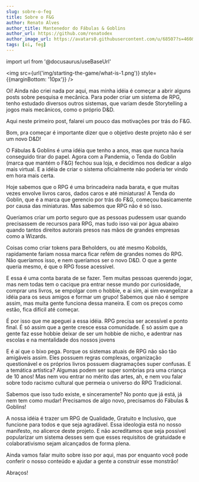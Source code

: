 ```yaml
---
slug: sobre-o-feg
title: Sobre o F&G
author: Renato Alves
author_title: Mantenedor do Fábulas & Goblins
author_url: https://github.com/renatodex
author_image_url: https://avatars0.githubusercontent.com/u/68507?s=460&u=95d10c53f35b998aaba7879177886ff03d7f357b&v=4
tags: [oi, feg]
---
```

import url from '@docusaurus/useBaseUrl'

<img src={url('img/starting-the-game/what-is-1.png')} style={{marginBottom: '10px'}} />

Oi! Ainda não criei nada por aqui, mas minha idéia é começar a abrir alguns posts sobre pesquisa e mecânica.
Para poder criar um sistema de RPG, tenho estudado diversos outros sistemas, que variam desde Storytelling a jogos mais mecânicos, como o próprio D&D.

Aqui neste primeiro post, falarei um pouco das motivações por trás do F&G.

<!--truncate-->

Bom, pra começar é importante dizer que o objetivo deste projeto não é ser um novo D&D!

O Fábulas & Goblins é uma idéia que tenho a anos, mas que nunca havia conseguido tirar do papel. Agora com a Pandemia, o Tenda do Goblin (marca que mantém o F&G) fechou sua loja, e decidimos nos dedicar a algo mais virtual. E a idéia de criar o sistema oficialmente não poderia ter vindo em hora mais certa.

Hoje sabemos que o RPG é uma brincadeira nada barata, e que muitas vezes envolve livros caros, dados caros e até miniaturas!
A Tenda do Goblin, que é a marca que gerencio por trás do F&G, começou basicamente por causa das miniaturas. Mas sabemos que RPG não é só isso.

Queríamos criar um porto seguro que as pessoas pudessem usar quando precisassem de recursos para RPG, mas tudo isso vai por àgua abaixo quando tantos direitos autorais presos nas mãos de grandes empresas como a Wizards.

Coisas como criar tokens para Beholders, ou até mesmo Kobolds, rapidamente fariam nossa marca ficar refém de grandes nomes do RPG. Não queríamos isso, e nem queríamos ser o novo D&D.
O que a gente queria mesmo, é que o RPG fosse acessível.

E essa é uma conta barata de se fazer. Tem muitas pessoas querendo jogar, mas nem todas tem o cacique pra entrar nesse mundo por curiosidade, comprar uns livros, se empolgar com o hobbie, e ai sim, ai sim evangelizar a idéia para os seus amigos e formar um grupo!
Sabemos que não é sempre assim, mas muita gente funciona dessa maneira. E com os preços como estão, fica difícil até começar.

É por isso que me apeguei a essa idéia. RPG precisa ser acessível e ponto final.
É só assim que a gente cresce essa comunidade. É só assim que a gente faz esse hobbie deixar de ser um hobbie de nicho, e adentrar nas escolas e na mentalidade dos nossos jovens

E é aí que o bixo pega. Porque os sistemas atuais de RPG não são tão amigáveis assim.
Eles possuem regras complexas, organização questionável e os próprios livros possuem diagramações super confusas.
E a temática artística? Algumas podem ser super sombrias pra uma criança de 10 anos!
Mas nem vou entrar no mérito das artes, ah, e nem vou falar sobre todo racismo cultural que permeia o universo do RPG Tradicional.

Sabemos que isso tudo existe, e sinceramente? No ponto que já está, já nem tem como mudar!
Precisamos de algo novo, precisamos do Fábulas & Goblins!

A nossa idéia é trazer um RPG de Qualidade, Gratuito e Inclusivo, que funcione para todos e que seja agradável.
Essa ideologia está no nosso manifesto, no alicerce deste projeto. E não acreditamos que seja possível popularizar um sistema desses sem que esses requisitos de gratuidade e colaborativismo sejam alcançados de forma plena.

Ainda vamos falar muito sobre isso por aqui, mas por enquanto você pode conferir o nosso conteúdo e ajudar a gente a construir esse monstrão!

Abraços!
